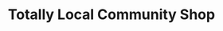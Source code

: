 ---
title: "Totally Local Community Shop"
url: /bromyard/totally-local-community-shop/
shop: Gebrauchtwaren
---